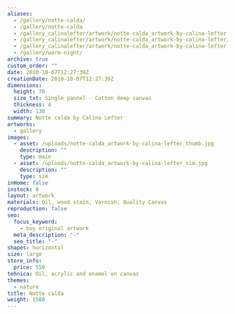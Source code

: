 ```yaml
---
aliases:
  - /gallery/notte-calda/
  - /gallery/notte-calda
  - /gallery_calinalefter/artwork/notte-calda_artwork-by-calina-lefter
  - /gallery_calinalefter/artwork/notte-calda_artwork-by-calina-lefter/
  - /gallery_calinalefter/artwork/notte-calda_artwork-by-calina-lefter
  - /gallery/warm-night/
archive: true
custom_order: ""
date: 2010-10-07T12:27:39Z
creationDate: 2010-10-07T12:27:39Z
dimensions:
  height: 70
  size_txt: Single pannel - Cotton deep canvas
  thickness: 4
  width: 130
summary: Notte calda by Calina Lefter
artworks:
  - gallery
images:
  - asset: /uploads/notte-calda_artwork-by-calina-lefter_thumb.jpg
    description: ""
    type: main
  - asset: /uploads/notte-calda_artwork-by-calina-lefter_sim.jpg
    description: ""
    type: sim
inHome: false
instock: 0
layout: artwork
materials: Oil, wood stain, Varnish, Quality Canvas
reproduction: false
seo:
  focus_keyword:
    - buy original artwork
  meta_description: "-"
  seo_title: "-"
shapes: horizontal
size: large
store_info:
  price: 550
tehnica: Oil, acrylic and enamel on canvas
themes:
  - nature
title: Notte calda
weight: 1500
---
```


